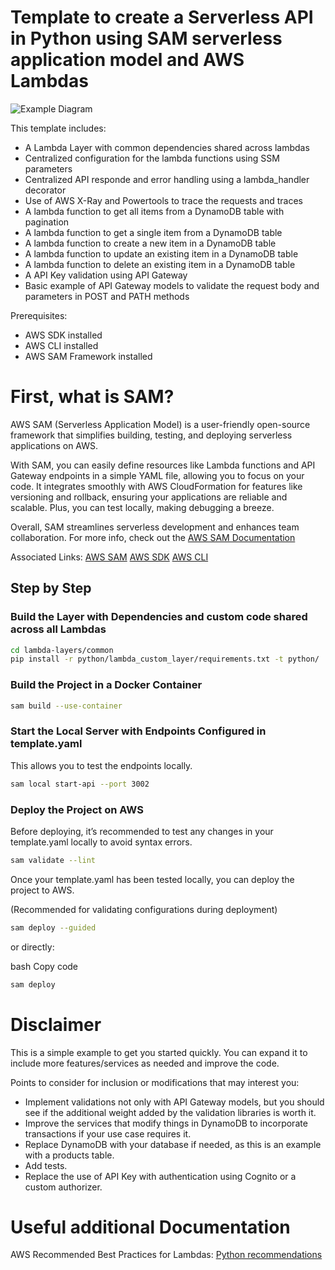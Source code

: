 # Template to create a Serverless API in Python using SAM serverless application model and AWS Lambdas

![Example Diagram](https://file.notion.so/f/f/ca222c1a-d0ee-480a-95c4-19cbd36ebe72/ebb7c233-59a7-4afd-a0f3-1eed03abb144/Lambdas-Diagram.png?table=block&id=14a17ae1-a7a9-8060-b06a-cc00b53469e5&spaceId=ca222c1a-d0ee-480a-95c4-19cbd36ebe72&expirationTimestamp=1732752000000&signature=aS4o9vAFEl-2-RLrt7oX7CNVKZUwEfzmv1-W7NPgbW4&downloadName=Lambdas-Diagram.png)

This template includes:

- A Lambda Layer with common dependencies shared across lambdas
- Centralized configuration for the lambda functions using SSM parameters
- Centralized API responde and error handling using a lambda_handler decorator
- Use of AWS X-Ray and Powertools to trace the requests and traces
- A lambda function to get all items from a DynamoDB table with pagination
- A lambda function to get a single item from a DynamoDB table
- A lambda function to create a new item in a DynamoDB table
- A lambda function to update an existing item in a DynamoDB table
- A lambda function to delete an existing item in a DynamoDB table
- A API Key validation using API Gateway
- Basic example of API Gateway models to validate the request body and parameters in POST and PATH methods

Prerequisites:
- AWS SDK installed
- AWS CLI installed
- AWS SAM Framework installed

# First, what is SAM?

AWS SAM (Serverless Application Model) is a user-friendly open-source framework that simplifies building, testing, and deploying serverless applications on AWS. 

With SAM, you can easily define resources like Lambda functions and API Gateway endpoints in a simple YAML file, allowing you to focus on your code. It integrates smoothly with AWS CloudFormation for features like versioning and rollback, ensuring your applications are reliable and scalable. Plus, you can test locally, making debugging a breeze. 

Overall, SAM streamlines serverless development and enhances team collaboration. For more info, check out the [AWS SAM Documentation](https://docs.aws.amazon.com/serverless-application-model/latest/developerguide/what-is-sam.html)


Associated Links:
[AWS SAM](https://docs.aws.amazon.com/es_es/serverless-application-model/latest/developerguide/serverless-getting-started.html)
[AWS SDK](https://aws.amazon.com/es/sdk-for-python/)
[AWS CLI](https://docs.aws.amazon.com/cli/latest/userguide/getting-started-install.html#getting-started-install-instructions)

## Step by Step

### Build the Layer with Dependencies and custom code shared across all Lambdas

```bash
cd lambda-layers/common
pip install -r python/lambda_custom_layer/requirements.txt -t python/
```

### Build the Project in a Docker Container

```bash
sam build --use-container
```

### Start the Local Server with Endpoints Configured in template.yaml
This allows you to test the endpoints locally.

```bash
sam local start-api --port 3002
```

### Deploy the Project on AWS
Before deploying, it’s recommended to test any changes in your template.yaml locally to avoid syntax errors.

```bash
sam validate --lint
```

Once your template.yaml has been tested locally, you can deploy the project to AWS.

(Recommended for validating configurations during deployment)

```bash
sam deploy --guided
```
or directly:

bash
Copy code

```bash
sam deploy
```
# Disclaimer

This is a simple example to get you started quickly. You can expand it to include more features/services as needed and improve the code.

Points to consider for inclusion or modifications that may interest you:
- Implement validations not only with API Gateway models, but you should see if the additional weight added by the validation libraries is worth it.
- Improve the services that modify things in DynamoDB to incorporate transactions if your use case requires it.
- Replace DynamoDB with your database if needed, as this is an example with a products table.
- Add tests.
- Replace the use of API Key with authentication using Cognito or a custom authorizer.


# Useful additional Documentation

AWS Recommended Best Practices for Lambdas:
[Python recommendations](https://docs.aws.amazon.com/lambda/latest/dg/python-handler.html)

